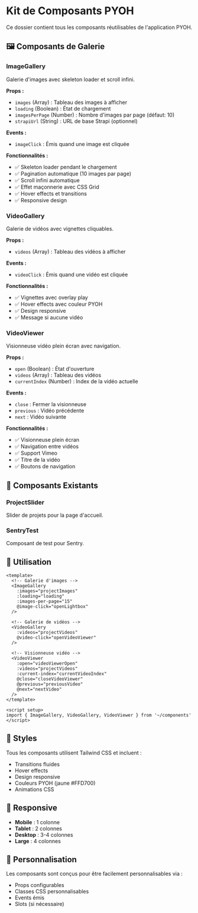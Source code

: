 # Kit de Composants PYOH

Ce dossier contient tous les composants réutilisables de l'application PYOH.

## 🖼️ Composants de Galerie

### ImageGallery
Galerie d'images avec skeleton loader et scroll infini.

**Props :**
- `images` (Array) : Tableau des images à afficher
- `loading` (Boolean) : État de chargement
- `imagesPerPage` (Number) : Nombre d'images par page (défaut: 10)
- `strapiUrl` (String) : URL de base Strapi (optionnel)

**Events :**
- `imageClick` : Émis quand une image est cliquée

**Fonctionnalités :**
- ✅ Skeleton loader pendant le chargement
- ✅ Pagination automatique (10 images par page)
- ✅ Scroll infini automatique
- ✅ Effet maçonnerie avec CSS Grid
- ✅ Hover effects et transitions
- ✅ Responsive design

### VideoGallery
Galerie de vidéos avec vignettes cliquables.

**Props :**
- `videos` (Array) : Tableau des vidéos à afficher

**Events :**
- `videoClick` : Émis quand une vidéo est cliquée

**Fonctionnalités :**
- ✅ Vignettes avec overlay play
- ✅ Hover effects avec couleur PYOH
- ✅ Design responsive
- ✅ Message si aucune vidéo

### VideoViewer
Visionneuse vidéo plein écran avec navigation.

**Props :**
- `open` (Boolean) : État d'ouverture
- `videos` (Array) : Tableau des vidéos
- `currentIndex` (Number) : Index de la vidéo actuelle

**Events :**
- `close` : Fermer la visionneuse
- `previous` : Vidéo précédente
- `next` : Vidéo suivante

**Fonctionnalités :**
- ✅ Visionneuse plein écran
- ✅ Navigation entre vidéos
- ✅ Support Vimeo
- ✅ Titre de la vidéo
- ✅ Boutons de navigation

## 🎯 Composants Existants

### ProjectSlider
Slider de projets pour la page d'accueil.

### SentryTest
Composant de test pour Sentry.

## 🚀 Utilisation

```vue
<template>
  <!-- Galerie d'images -->
  <ImageGallery 
    :images="projectImages"
    :loading="loading"
    :images-per-page="15"
    @image-click="openLightbox"
  />
  
  <!-- Galerie de vidéos -->
  <VideoGallery 
    :videos="projectVideos"
    @video-click="openVideoViewer"
  />
  
  <!-- Visionneuse vidéo -->
  <VideoViewer
    :open="videoViewerOpen"
    :videos="projectVideos"
    :current-index="currentVideoIndex"
    @close="closeVideoViewer"
    @previous="previousVideo"
    @next="nextVideo"
  />
</template>

<script setup>
import { ImageGallery, VideoGallery, VideoViewer } from '~/components'
</script>
```

## 🎨 Styles

Tous les composants utilisent Tailwind CSS et incluent :
- Transitions fluides
- Hover effects
- Design responsive
- Couleurs PYOH (jaune #FFD700)
- Animations CSS

## 📱 Responsive

- **Mobile** : 1 colonne
- **Tablet** : 2 colonnes  
- **Desktop** : 3-4 colonnes
- **Large** : 4 colonnes

## 🔧 Personnalisation

Les composants sont conçus pour être facilement personnalisables via :
- Props configurables
- Classes CSS personnalisables
- Events émis
- Slots (si nécessaire)
